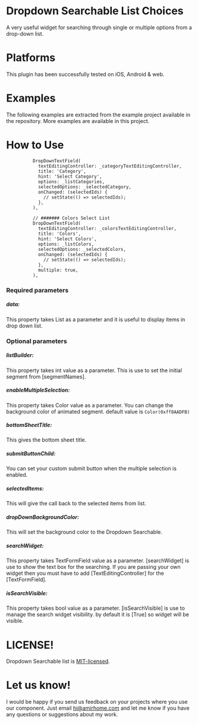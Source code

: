 # Dropdown Searchable List Choices
A very useful widget for searching through single or multiple options from a drop-down list.

# Platforms
This plugin has been successfully tested on iOS, Android & web.

# Examples
The following examples are extracted from the example project available in the repository. More examples are available in this project.

# How to Use
```
          DropDownTextField(
            textEditingController: _categoryTextEditingController,
            title: 'Category',
            hint: 'Select Category',
            options: _listCategories,
            selectedOptions: _selectedCategory,
            onChanged: (selectedIds) {
              // setState(() => selectedIds);
            },
          ),

          // ####### Colors Select List
          DropDownTextField(
            textEditingController: _colorsTextEditingController,
            title: 'Colors',
            hint: 'Select Colors',
            options: _listColors,
            selectedOptions: _selectedColors,
            onChanged: (selectedIds) {
              // setState(() => selectedIds);
            },
            multiple: true,
          ),
```

### Required parameters

##### data:
This property takes List<SelectedListItem> as a parameter and it is useful to display items in drop down list.

### Optional parameters

##### listBuilder:
This property takes int value as a parameter. This is use to set the initial segment from [segmentNames].

##### enableMultipleSelection:
This property takes Color value as a parameter. You can change the background color of animated segment. default value is `Color(0xff8AADFB)`

##### bottomSheetTitle:
This gives the bottom sheet title.

##### submitButtonChild:
You can set your custom submit button when the multiple selection is enabled.

##### selectedItems:
This will give the call back to the selected items from list.

##### dropDownBackgroundColor:
This will set the background color to the Dropdown Searchable.

##### searchWidget:
This property takes TextFormField value as a parameter. [searchWidget] is use to show the text box for the searching. If you are passing your own widget then you must have to add [TextEditingController] for the [TextFormField].

##### isSearchVisible:
This property takes bool value as a parameter. [isSearchVisible] is use to manage the search widget visibility. by default it is [True] so widget will be visible.


# LICENSE!

Dropdown Searchable list is [MIT-licensed](https://github.com/AmirHome/select_searchable_list/LICENSE "MIT-licensed").

# Let us know!

I would be happy if you send us feedback on your projects where you use our component. Just email hi@amirhome.com and let me know if you have any questions or suggestions about my work.